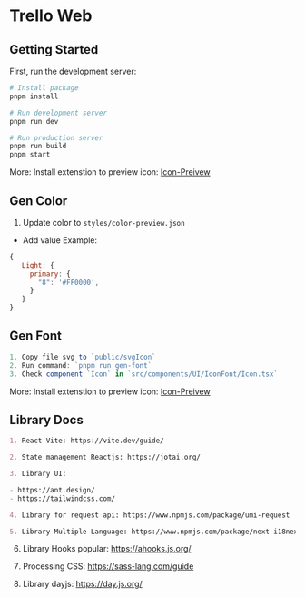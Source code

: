 # Trello Web

## Getting Started

First, run the development server:

```bash
# Install package
pnpm install

# Run development server
pnpm run dev

# Run production server
pnpm run build
pnpm start
```

More: Install extenstion to preview icon: [Icon-Preivew](https://marketplace.visualstudio.com/items?itemName=hunghg255.iconify-preview)

## Gen Color

1. Update color to `styles/color-preview.json`

- Add value
  Example:

```js
{
   Light: {
     primary: {
       "8": '#FF0000',
     }
   }
}
```

## Gen Font

```js
1. Copy file svg to `public/svgIcon`
2. Run command: `pnpm run gen-font`
3. Check component `Icon` in `src/components/UI/IconFont/Icon.tsx`
```

More: Install extenstion to preview icon: [Icon-Preivew](https://marketplace.visualstudio.com/items?itemName=hunghg255.iconify-preview)

## Library Docs

```md
1. React Vite: https://vite.dev/guide/

2. State management Reactjs: https://jotai.org/

3. Library UI:

- https://ant.design/
- https://tailwindcss.com/

4. Library for request api: https://www.npmjs.com/package/umi-request

5. Library Multiple Language: https://www.npmjs.com/package/next-i18next
```

6. Library Hooks popular: https://ahooks.js.org/

7. Processing CSS: https://sass-lang.com/guide

8. Library dayjs: https://day.js.org/

```

```

